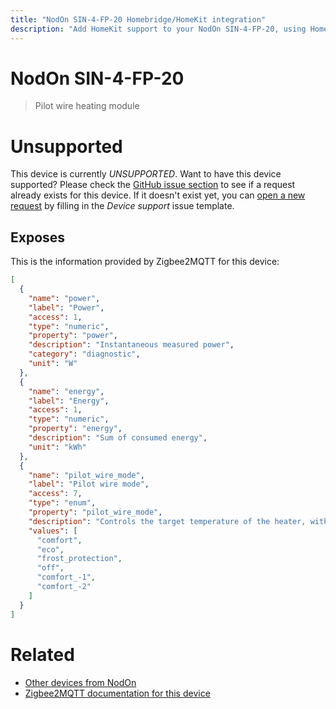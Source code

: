 ```yaml
---
title: "NodOn SIN-4-FP-20 Homebridge/HomeKit integration"
description: "Add HomeKit support to your NodOn SIN-4-FP-20, using Homebridge, Zigbee2MQTT and homebridge-z2m."
---
```

<!---
This file has been GENERATED using src/docgen/docgen.ts
DO NOT EDIT THIS FILE MANUALLY!
-->
# NodOn SIN-4-FP-20
> Pilot wire heating module


# Unsupported

This device is currently *UNSUPPORTED*.
Want to have this device supported? Please check the [GitHub issue section](https://github.com/itavero/homebridge-z2m/issues?q=SIN-4-FP-20) to see if a request already exists for this device.
If it doesn't exist yet, you can [open a new request](https://github.com/itavero/homebridge-z2m/issues/new?assignees=&labels=enhancement&template=device_support.yml&title=%5BDevice%5D+NodOn%20SIN-4-FP-20&model=NodOn%20SIN-4-FP-20&exposes=%5B%0A%20%20%7B%0A%20%20%20%20%22name%22%3A%20%22power%22%2C%0A%20%20%20%20%22label%22%3A%20%22Power%22%2C%0A%20%20%20%20%22access%22%3A%201%2C%0A%20%20%20%20%22type%22%3A%20%22numeric%22%2C%0A%20%20%20%20%22property%22%3A%20%22power%22%2C%0A%20%20%20%20%22description%22%3A%20%22Instantaneous%20measured%20power%22%2C%0A%20%20%20%20%22category%22%3A%20%22diagnostic%22%2C%0A%20%20%20%20%22unit%22%3A%20%22W%22%0A%20%20%7D%2C%0A%20%20%7B%0A%20%20%20%20%22name%22%3A%20%22energy%22%2C%0A%20%20%20%20%22label%22%3A%20%22Energy%22%2C%0A%20%20%20%20%22access%22%3A%201%2C%0A%20%20%20%20%22type%22%3A%20%22numeric%22%2C%0A%20%20%20%20%22property%22%3A%20%22energy%22%2C%0A%20%20%20%20%22description%22%3A%20%22Sum%20of%20consumed%20energy%22%2C%0A%20%20%20%20%22unit%22%3A%20%22kWh%22%0A%20%20%7D%2C%0A%20%20%7B%0A%20%20%20%20%22name%22%3A%20%22pilot_wire_mode%22%2C%0A%20%20%20%20%22label%22%3A%20%22Pilot%20wire%20mode%22%2C%0A%20%20%20%20%22access%22%3A%207%2C%0A%20%20%20%20%22type%22%3A%20%22enum%22%2C%0A%20%20%20%20%22property%22%3A%20%22pilot_wire_mode%22%2C%0A%20%20%20%20%22description%22%3A%20%22Controls%20the%20target%20temperature%20of%20the%20heater%2C%20with%20respect%20to%20the%20temperature%20set%20on%20that%20heater.%20Possible%20values%3A%20comfort%20(target%20temperature%20%3D%20heater%20set%20temperature)%20eco%20(target%20temperature%20%3D%20heater%20set%20temperature%20-%203.5%C2%B0C)%2C%20frost_protection%20(target%20temperature%20%3D%207%20to%208%C2%B0C)%2C%20off%20(heater%20stops%20heating)%2C%20and%20the%20less%20commonly%20used%20comfort_-1%20(target%20temperature%20%3D%20heater%20set%20temperature%20-%201%C2%B0C)%2C%20comfort_-2%20(target%20temperature%20%3D%20heater%20set%20temperature%20-%202%C2%B0C)%2C.%22%2C%0A%20%20%20%20%22values%22%3A%20%5B%0A%20%20%20%20%20%20%22comfort%22%2C%0A%20%20%20%20%20%20%22eco%22%2C%0A%20%20%20%20%20%20%22frost_protection%22%2C%0A%20%20%20%20%20%20%22off%22%2C%0A%20%20%20%20%20%20%22comfort_-1%22%2C%0A%20%20%20%20%20%20%22comfort_-2%22%0A%20%20%20%20%5D%0A%20%20%7D%0A%5D) by filling in the _Device support_ issue template.

## Exposes

This is the information provided by Zigbee2MQTT for this device:

```json
[
  {
    "name": "power",
    "label": "Power",
    "access": 1,
    "type": "numeric",
    "property": "power",
    "description": "Instantaneous measured power",
    "category": "diagnostic",
    "unit": "W"
  },
  {
    "name": "energy",
    "label": "Energy",
    "access": 1,
    "type": "numeric",
    "property": "energy",
    "description": "Sum of consumed energy",
    "unit": "kWh"
  },
  {
    "name": "pilot_wire_mode",
    "label": "Pilot wire mode",
    "access": 7,
    "type": "enum",
    "property": "pilot_wire_mode",
    "description": "Controls the target temperature of the heater, with respect to the temperature set on that heater. Possible values: comfort (target temperature = heater set temperature) eco (target temperature = heater set temperature - 3.5°C), frost_protection (target temperature = 7 to 8°C), off (heater stops heating), and the less commonly used comfort_-1 (target temperature = heater set temperature - 1°C), comfort_-2 (target temperature = heater set temperature - 2°C),.",
    "values": [
      "comfort",
      "eco",
      "frost_protection",
      "off",
      "comfort_-1",
      "comfort_-2"
    ]
  }
]
```

# Related
* [Other devices from NodOn](../index.md#nodon)
* [Zigbee2MQTT documentation for this device](https://www.zigbee2mqtt.io/devices/SIN-4-FP-20.html)